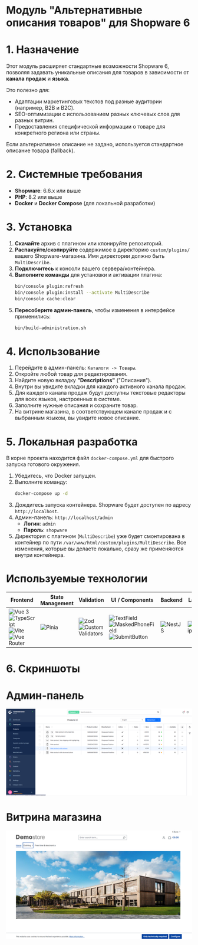 # Модуль "Альтернативные описания товаров" для Shopware 6

# 1. Назначение

Этот модуль расширяет стандартные возможности Shopware 6, позволяя задавать уникальные описания для товаров в зависимости от **канала продаж** и **языка**.

Это полезно для:
- Адаптации маркетинговых текстов под разные аудитории (например, B2B и B2C).
- SEO-оптимизации с использованием разных ключевых слов для разных витрин.
- Предоставления специфической информации о товаре для конкретного региона или страны.

Если альтернативное описание не задано, используется стандартное описание товара (fallback).

# 2. Системные требования

- **Shopware**: 6.6.x или выше
- **PHP**: 8.2 или выше
- **Docker** и **Docker Compose** (для локальной разработки)

# 3. Установка

1.  **Скачайте** архив с плагином или клонируйте репозиторий.
2.  **Распакуйте/скопируйте** содержимое в директорию `custom/plugins/` вашего Shopware-магазина. Имя директории должно быть `MultiDescribe`.
3.  **Подключитесь** к консоли вашего сервера/контейнера.
4.  **Выполните команды** для установки и активации плагина:
    ```bash
    bin/console plugin:refresh
    bin/console plugin:install --activate MultiDescribe
    bin/console cache:clear
    ```
5.  **Пересоберите админ-панель**, чтобы изменения в интерфейсе применились:
    ```bash
    bin/build-administration.sh
    ```

# 4. Использование

1.  Перейдите в админ-панель: `Каталоги -> Товары`.
2.  Откройте любой товар для редактирования.
3.  Найдите новую вкладку **"Descriptions"** ("Описания").
4.  Внутри вы увидите вкладки для каждого активного канала продаж.
5.  Для каждого канала продаж будут доступны текстовые редакторы для всех языков, настроенных в системе.
6.  Заполните нужные описания и сохраните товар.
7.  На витрине магазина, в соответствующем канале продаж и с выбранным языком, вы увидите новое описание.

# 5. Локальная разработка

В корне проекта находится файл `docker-compose.yml` для быстрого запуска готового окружения.

1.  Убедитесь, что Docker запущен.
2.  Выполните команду:
    ```bash
    docker-compose up -d
    ```
3.  Дождитесь запуска контейнера. Shopware будет доступен по адресу `http://localhost`.
4.  Админ-панель: `http://localhost/admin`
    -   **Логин**: `admin`
    -   **Пароль**: `shopware`
5.  Директория с плагином (`MultiDescribe`) уже будет смонтирована в контейнер по пути `/var/www/html/custom/plugins/MultiDescribe`. Все изменения, которые вы делаете локально, сразу же применяются внутри контейнера.

# Используемые технологии

| Frontend | State Management | Validation | UI / Components | Backend | Language | API & Tools |
|---|---|---|---|---|---|---|
| ![Vue 3](https://img.shields.io/badge/Vue.js-35495E?logo=vue.js&logoColor=4FC08D) ![TypeScript](https://img.shields.io/badge/TypeScript-3178C6?logo=typescript&logoColor=white) ![Vite](https://img.shields.io/badge/Vite-646CFF?logo=vite&logoColor=white) ![Vue Router](https://img.shields.io/badge/Vue_Router-4FC08D?logo=vue.js&logoColor=white) | ![Pinia](https://img.shields.io/badge/Pinia-FFD859?logo=vue.js&logoColor=4FC08D) | ![Zod](https://img.shields.io/badge/Zod-3E67B1?logo=zod&logoColor=white) ![Custom Validators](https://img.shields.io/badge/Custom_Validators-000000?logo=checkmarx&logoColor=white) | ![TextField](https://img.shields.io/badge/TextField-42B883?logo=vue.js&logoColor=white) ![MaskedPhoneField](https://img.shields.io/badge/MaskedPhoneField-42B883?logo=vue.js&logoColor=white) ![SubmitButton](https://img.shields.io/badge/SubmitButton-42B883?logo=vue.js&logoColor=white) | ![NestJS](https://img.shields.io/badge/NestJS-E0234E?logo=nestjs&logoColor=white) | ![TypeScript](https://img.shields.io/badge/TypeScript-3178C6?logo=typescript&logoColor=white) | ![Express](https://img.shields.io/badge/Express-000000?logo=express&logoColor=white) ![CORS](https://img.shields.io/badge/CORS-3366CC?logo=security&logoColor=white) ![Mock API](https://img.shields.io/badge/Mock_API-999999?logo=postman&logoColor=white) |

# 6. Скриншоты

# Админ-панель
![Admin Panel Screenshot](MultiDescribe/admin_screenshot.png)

# Витрина магазина
![Storefront Screenshot](MultiDescribe/storefront_screenshot.png)
